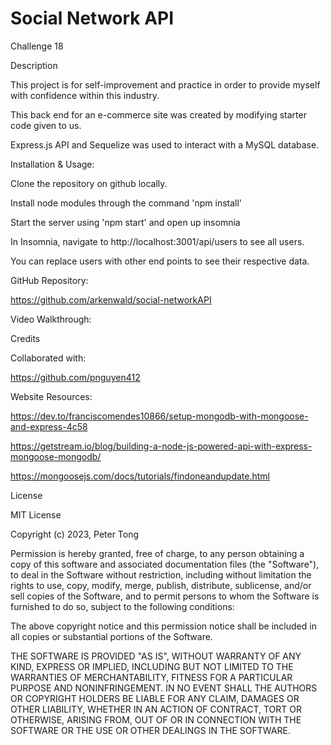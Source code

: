 # Social Network API
Challenge 18

Description

This project is for self-improvement and practice in order to provide myself with confidence within this industry.

This back end for an e-commerce site was created by modifying starter code given to us.

Express.js API and Sequelize was used to interact with a MySQL database.

Installation & Usage:

Clone the repository on github locally.

Install node modules through the command 'npm install'

Start the server using 'npm start' and open up insomnia

In Insomnia, navigate to http://localhost:3001/api/users to see all users. 

You can replace users with other end points to see their respective data.

GitHub Repository:

https://github.com/arkenwald/social-networkAPI

Video Walkthrough:



Credits

Collaborated with:

https://github.com/pnguyen412

Website Resources:

https://dev.to/franciscomendes10866/setup-mongodb-with-mongoose-and-express-4c58

https://getstream.io/blog/building-a-node-js-powered-api-with-express-mongoose-mongodb/

https://mongoosejs.com/docs/tutorials/findoneandupdate.html

License

MIT License

Copyright (c) 2023, Peter Tong

Permission is hereby granted, free of charge, to any person obtaining a copy of this software and associated documentation files (the "Software"), to deal in the Software without restriction, including without limitation the rights to use, copy, modify, merge, publish, distribute, sublicense, and/or sell copies of the Software, and to permit persons to whom the Software is furnished to do so, subject to the following conditions:

The above copyright notice and this permission notice shall be included in all copies or substantial portions of the Software.

THE SOFTWARE IS PROVIDED "AS IS", WITHOUT WARRANTY OF ANY KIND, EXPRESS OR IMPLIED, INCLUDING BUT NOT LIMITED TO THE WARRANTIES OF MERCHANTABILITY, FITNESS FOR A PARTICULAR PURPOSE AND NONINFRINGEMENT. IN NO EVENT SHALL THE AUTHORS OR COPYRIGHT HOLDERS BE LIABLE FOR ANY CLAIM, DAMAGES OR OTHER LIABILITY, WHETHER IN AN ACTION OF CONTRACT, TORT OR OTHERWISE, ARISING FROM, OUT OF OR IN CONNECTION WITH THE SOFTWARE OR THE USE OR OTHER DEALINGS IN THE SOFTWARE.
